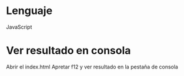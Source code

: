 # Lenguaje

JavaScript

# Ver resultado en consola 

Abrir el index.html 
Apretar f12 y ver resultado en la pestaña de consola
